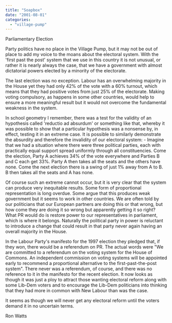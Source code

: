 ```yaml
---
title: "Soapbox"
date: "2001-08-01"
categories: 
  - "village-pump"
---
```


Parliamentary Election

Party politics have no place in the Village Pump, but it may not be out of place to add my voice to the moans about the electoral system. With the 'first past the post' system that we use in this country it is not unusual, or rather it is nearly always the case, that we have a government with almost dictatorial powers elected by a minority of the electorate.

The last election was no exception. Labour has an overwhelming majority in the House yet they had only 42% of the vote with a 60% turnout, which means that they had positive votes from just 25% of the electorate. Making voting compulsory, as happens in some other countries, would help to ensure a more meaningful result but it would not overcome the fundamental weakness in the system.

In school geometry I remember, there was a test for the validity of an hypothesis called 'reductio ad absurdum' or something like that, whereby it was possible to show that a particular hypothesis was a nonsense by, in effect, testing it in an extreme case. It is possible to similarly demonstrate the absurdity and therefore the invalidity of our electoral system: - Imagine that we had a situation where there were three political parties, each with practically equal support spread uniformly through all constituencies. Come the election, Party A achieves 34% of the vote everywhere and Parties B and C each get 33%. Party A then takes all the seats and the others have none. Come the next election there is a swing of just 1% away from A to B. B then takes all the seats and A has none.

Of course such an extreme cannot occur, but it is very clear that the system can produce very inequitable results. Some form of proportional representation is long overdue. Some argue that this produces weak government but it seems to work in other countries. We are often told by our politicians that our European partners are doing this or that wrong, but how come they are doing it so wrong but apparently getting it so right? What PR would do is restore power to our representatives in parliament, which is where it belongs. Naturally the political party in power is reluctant to introduce a change that could result in that party never again having an overall majority in the House.

In the Labour Party's manifesto for the 1997 election they pledged that, if they won, there would be a referendum on PR. The actual words were "We are committed to a referendum on the voting system for the House of Commons. An independent commission on voting systems will be appointed early to recommend a proportional alternative to the first-past-the-post system". There never was a referendum, of course, and there was no reference to it in the manifesto for the recent election. It now looks as though it was just a ploy to attract those wanting electoral reform along with some Lib-Dem voters and to encourage the Lib-Dem politicians into thinking that they had more in common with New Labour than was the case.

It seems as though we will never get any electoral reform until the voters demand it in no uncertain terms.

Ron Watts
